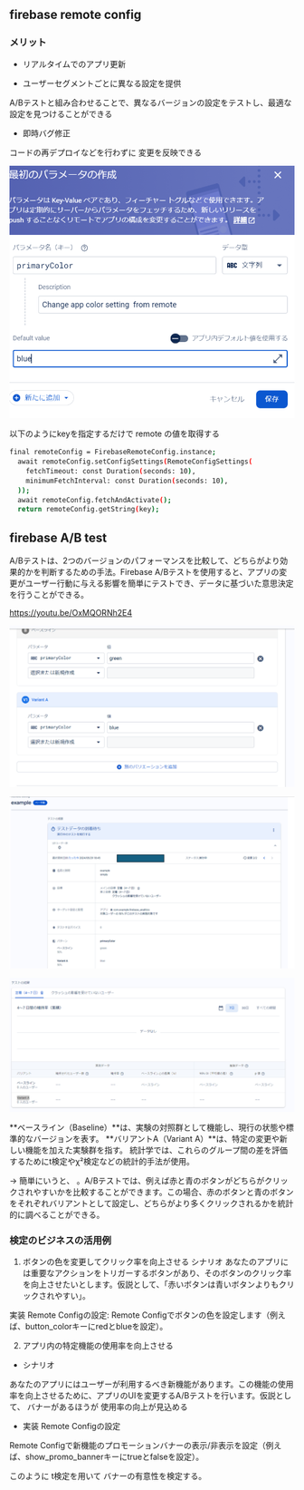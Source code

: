 ##  firebase remote config 

### メリット

- リアルタイムでのアプリ更新

- ユーザーセグメントごとに異なる設定を提供

A/Bテストと組み合わせることで、異なるバージョンの設定をテストし、最適な設定を見つけることができる


- 即時バグ修正

コードの再デプロイなどを行わずに 変更を反映できる

![alt text](assets/remote.png)


以下のようにkeyを指定するだけで remote の値を取得する
```sh
final remoteConfig = FirebaseRemoteConfig.instance;
  await remoteConfig.setConfigSettings(RemoteConfigSettings(
    fetchTimeout: const Duration(seconds: 10),
    minimumFetchInterval: const Duration(seconds: 10),
  ));
  await remoteConfig.fetchAndActivate();
  return remoteConfig.getString(key);
```


## firebase A/B test 
A/Bテストは、2つのバージョンのパフォーマンスを比較して、どちらがより効果的かを判断するための手法。Firebase A/Bテストを使用すると、アプリの変更がユーザー行動に与える影響を簡単にテストでき、データに基づいた意思決定を行うことができる。

https://youtu.be/OxMQORNh2E4




![alt text](assets/image.png)

![alt text](assets/image-1.png)

![alt text](assets/image-2.png)


**ベースライン（Baseline）**は、実験の対照群として機能し、現行の状態や標準的なバージョンを表す。
**バリアントA（Variant A）**は、特定の変更や新しい機能を加えた実験群を指す。
統計学では、これらのグループ間の差を評価するためにt検定やχ²検定などの統計的手法が使用。


→ 簡単にいうと、 
。A/Bテストでは、例えば赤と青のボタンがどちらがクリックされやすいかを比較することができます。この場合、赤のボタンと青のボタンをそれぞれバリアントとして設定し、どちらがより多くクリックされるかを統計的に調べることができる。


### 検定のビジネスの活用例

1. ボタンの色を変更してクリック率を向上させる
シナリオ
あなたのアプリには重要なアクションをトリガーするボタンがあり、そのボタンのクリック率を向上させたいとします。仮説として、「赤いボタンは青いボタンよりもクリックされやすい」。

実装
Remote Configの設定:
Remote Configでボタンの色を設定します（例えば、button_colorキーにredとblueを設定）。



2. アプリ内の特定機能の使用率を向上させる

- シナリオ

あなたのアプリにはユーザーが利用するべき新機能があります。この機能の使用率を向上させるために、アプリのUIを変更するA/Bテストを行います。仮説として、 バナーがあるほうが 使用率の向上が見込める

- 実装
Remote Configの設定

Remote Configで新機能のプロモーションバナーの表示/非表示を設定（例えば、show_promo_bannerキーにtrueとfalseを設定）。


このように
t検定を用いて バナーの有意性を検定する。

